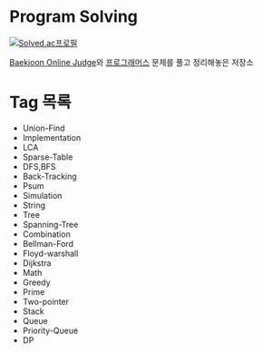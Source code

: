 # Program Solving

[![Solved.ac프로필](http://mazassumnida.wtf/api/v2/generate_badge?boj=vectorch)](https://solved.ac/vectorch)

[Baekjoon Online Judge](https://www.acmicpc.net)와 [프로그래머스](https://programmers.co.kr/) 문제를 풀고 정리해놓은 저장소

# Tag 목록
- Union-Find
- Implementation
- LCA
- Sparse-Table
- DFS,BFS
- Back-Tracking
- Psum
- Simulation
- String
- Tree
- Spanning-Tree
- Combination
- Bellman-Ford
- Floyd-warshall
- Dijkstra
- Math
- Greedy
- Prime
- Two-pointer
- Stack
- Queue
- Priority-Queue
- DP